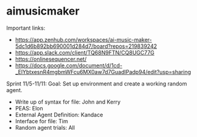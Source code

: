 # aimusicmaker
Important links:
 - https://app.zenhub.com/workspaces/ai-music-maker-5dc1d6b892bb690001d284d7/board?repos=219839242
 - https://app.slack.com/client/TQ68N9FTN/CQ8UGC77G
 - https://onlinesequencer.net/
 - https://docs.google.com/document/d/1cd-_ElYbtxesnR4mgbmWFcu6MX0aw7d7GuadIPadp94/edit?usp=sharing


Sprint 11/5-11/11:
Goal: Set up environment and create a working random agent. 

 - Write up of syntax for file: John and Kerry
 - PEAS: Elon
 - External Agent Definition: Kandace
 - Interface for file: Tim
 - Random agent trials: All
